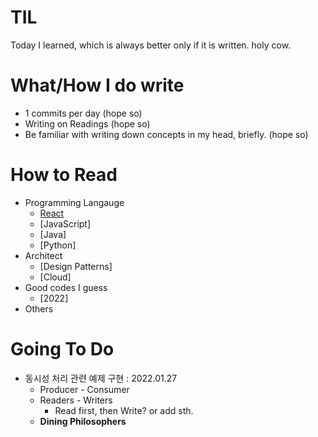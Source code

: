 # TIL
Today I learned, which is always better only if it is written. holy cow. 

# What/How I do write
- 1 commits per day (hope so)
- Writing on Readings (hope so)
- Be familiar with writing down concepts in my head, briefly. (hope so)

# How to Read
- Programming Langauge 
  - [React](./react)
  - [JavaScript]
  - [Java]
  - [Python]
- Architect
  - [Design Patterns] 
  - [Cloud] 
- Good codes I guess
  - [2022] 
- Others
  
# Going To Do
- 동시성 처리 관련 예제 구현 : 2022.01.27
  - Producer - Consumer
  - Readers - Writers
    - Read first, then Write? or add sth.
  - **Dining Philosophers**
   
